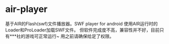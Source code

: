 # air-player
 基于AIR的Flash(swf)文件播放器。SWF player for android
 使用AIR运行时的Loader和ProLoader加载SWF文件。
 但软件完成度不高，兼容性并不好，目前只有***社的游戏可正常运行~
 用之前请确保给足了权限。
